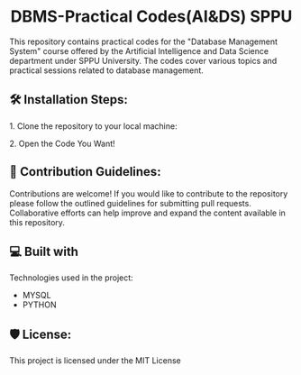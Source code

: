 <h1 align="center" id="title">DBMS-Practical Codes(AI&amp;DS) SPPU</h1>

<p id="description">This repository contains practical codes for the "Database Management System" course offered by the Artificial Intelligence and Data Science department under SPPU University. The codes cover various topics and practical sessions related to database management.</p>

<h2>🛠️ Installation Steps:</h2>

<p>1. Clone the repository to your local machine:</p>

<p>2. Open the Code You Want!</p>

<h2>🍰 Contribution Guidelines:</h2>

Contributions are welcome! If you would like to contribute to the repository please follow the outlined guidelines for submitting pull requests. Collaborative efforts can help improve and expand the content available in this repository.

  
  
<h2>💻 Built with</h2>

Technologies used in the project:

*   MYSQL
*   PYTHON

<h2>🛡️ License:</h2>

This project is licensed under the MIT License
